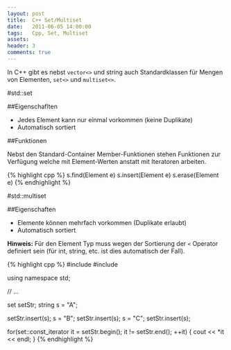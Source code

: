 ```yaml
---
layout: post
title:  C++ Set/Multiset
date:   2011-06-05 14:00:00
tags:   Cpp, Set, Multiset
assets: 
header: 3
comments: true
---
```


In C++ gibt es nebst <code>vector<></code> und string auch Standardklassen für Mengen von Elementen, <code>set<></code> und <code>multiset<></code>.

#std::set<T>

##Eigenschaflten

- Jedes Element kann nur einmal vorkommen (keine Duplikate) 
- Automatisch sortiert

##Funktionen

Nebst den Standard-Container Member-Funktionen stehen Funktionen zur Verfügung welche mit Element-Werten anstatt mit Iteratoren arbeiten.

{% highlight cpp %}
s.find(Element e) 
s.insert(Element e) 
s.erase(Element e)
{% endhighlight %}

#std::multiset<T>

##Eigenschaften

- Elemente können mehrfach vorkommen (Duplikate erlaubt) 
- Automatisch sortiert

**Hinweis:** Für den Element Typ muss wegen der Sortierung der <code><</code> Operator definiert sein (für int, string, etc. ist dies automatisch der Fall).

{% highlight cpp %}
#include <set>
#include <string>
 
using namespace std;
 
// ...
 
set<string> setStr;
string s = "A";
 
setStr.insert(s);
s = "B";
setStr.insert(s);
s = "C";
setStr.insert(s);
 
for(set<string>::const_iterator it = setStr.begin(); it != setStr.end(); ++it)
{
    cout << *it << endl;
}
{% endhighlight %}
